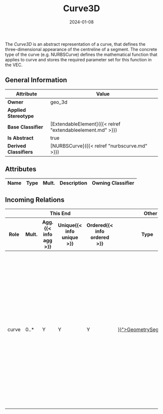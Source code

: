 ﻿---
title: Curve3D
toc: false
type: specs
date: "2024-01-08"
draft: false
specification: VEC
version: 2.1.0
documentType: "Recommendation"
elementType: Class
classes:
  - Curve3D
menu_name: vec-2.1.0
---
<p> The <i>Curve3D</i> is an abstract representation of a curve, that defines the three-dimensional appearance of the centreline of a segment. The concrete type of the curve (e.g. NURBSCurve) defines the mathematical function that applies to curve and stores the required parameter set for this function in the VEC.      </p>

## General Information

| Attribute               | Value |
|-------------------------|-------|
| **Owner**               | geo_3d |
| **Applied Stereotype**  |   |
| **Base Classifier**     | [ExtendableElement]({{< relref "extendableelement.md" >}})<br/>  |
| **Is Abstract**         | true |
| **Derived Classifiers** | [NURBSCurve]({{< relref "nurbscurve.md" >}}) |

## Attributes
|  Name  |  Type  |  Mult.  |  Description  |  Owning Classifier  |
|--------|--------|---------|---------------|--------------|


##  Incoming Relations
<table>
    <thead>
        <tr>
           <th colspan="5">This End</th>
           <th colspan="2">Other End</th>
           <th colspan="1">General</th>
        </tr>
        <tr>
           <th>Role</th>
           <th>Mult.</th>
           <th>Agg.{{< info agg >}}</th>
           <th>Unique{{< info unique >}}</th>
           <th>Ordered{{< info ordered >}}</th>
           <th>Type</th>
           <th>Mult.</th>
           <th>Description</th>
        </tr>
    <thead>
    <tbody>
    <tr>
        <td>curve</td>
        <td>0..*</td>
        <td>Y</td>
        <td>Y</td>
        <td>Y</td>
        <td><a href="{{< relref "geometrysegment3d.md" >}}">GeometrySegment3D</a></td>
        <td></td>
        <td><p> Specifies an ordered list of curves which describe the centerline of the segment. If a segment is described by more than one curve, the centrelines of the individual curves are aligned in the order of this association.      </p></td>
    </tr>
    </tbody>
</table>




